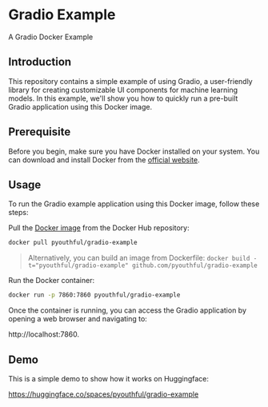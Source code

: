 # Gradio Example
A Gradio Docker Example

## Introduction

This repository contains a simple example of using Gradio, a user-friendly library for creating customizable UI components for machine learning models. In this example, we'll show you how to quickly run a pre-built Gradio application using this Docker image.

## Prerequisite

Before you begin, make sure you have Docker installed on your system. You can download and install Docker from the [official website](https://www.docker.com/get-started).

## Usage

To run the Gradio example application using this Docker image, follow these steps:

Pull the [Docker image](https://hub.docker.com/repository/docker/pyouthful/gradio-example/tags?page=1&ordering=last_updated) from the Docker Hub repository:
```bash
docker pull pyouthful/gradio-example
```
> Alternatively, you can build an image from Dockerfile: `docker build -t="pyouthful/gradio-example" github.com/pyouthful/gradio-example`

Run the Docker container:
```bash
docker run -p 7860:7860 pyouthful/gradio-example
```
Once the container is running, you can access the Gradio application by opening a web browser and navigating to:

http://localhost:7860.

## Demo

This is a simple demo to show how it works on Huggingface:

https://huggingface.co/spaces/pyouthful/gradio-example



